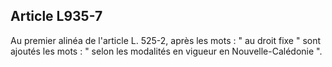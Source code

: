 Article L935-7
----
Au premier alinéa de l'article L. 525-2, après les mots : " au droit fixe " sont
ajoutés les mots : " selon les modalités en vigueur en Nouvelle-Calédonie ".
